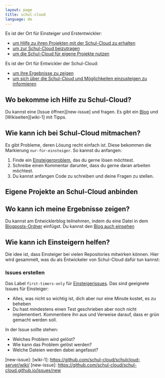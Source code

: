 ```yaml
---
layout: page
title: schul-cloud
language: de
---
```



Es ist der Ort für Einsteiger und Erstentwickler:

- [um Hilfe zu ihren Projekten mit der Schul-Cloud zu erhalten][hilfe]
- [um zur Schul-Cloud beizutragen][mitmachen]
- [um die Schul-Cloud für eigene Projekte nutzen][anbinden]

Es ist der Ort für Entwickler der Schul-Cloud:

- [um ihre Ergebnisse zu zeigen][bloggen]
- [um sich über die Schul-Cloud und Möglichkeiten einzusteigen zu informieren][helfen]

Wo bekomme ich Hilfe zu Schul-Cloud?
------------------------------------
[hilfe]: #wo-bekomme-ich-hilfe-zu-schul-cloud

Du kannst eine [Issue öffnen][new-issue] und fragen.
Es gibt ein [Blog][blog] und [Wikiseiten][wiki-1] mit Tipps.

Wie kann ich bei Schul-Cloud mitmachen?
---------------------------------------
[mitmachen]: #wie-kann-ich-bei-schul-cloud-mitmachen

Es gibt Probleme, deren Lösung recht einfach ist.
Diese bekommen die Markierung `nur-für-einsteiger`.
So kannst du anfangen:

1. Finde ein [Einsteigerproblem][einsteigerissues], das du gerne lösen möchtest.
2. Schreibe einen Kommentar darunter, dass du gerne daran arbeiten möchtest.
3. Du kannst anfangen Code zu schreiben und deine Fragen zu stellen.

Eigene Projekte an Schul-Cloud anbinden
--------------------------------------
[anbinden]: #eigene-projekte-an-schul-cloud-anbinden

Wo kann ich meine Ergebnisse zeigen?
------------------------------------
[bloggen]: #wo-kann-ich-meine-ergebnisse-zeigen

Du kannst am Entwicklerblog teilnehmen, indem du eine Datei in dem
[Blogposts-Ordner][blog-posts] einfügst.
Du kannst den [Blog auch einsehen][blog]

Wie kann ich Einsteigern helfen?
--------------------------------
[helfen]: #wie-kann-ich-einsteigern-helfen

Die idee ist, dass Einsteiger bei vielen Repositories mitwirken können.
Hier wird gesammelt, was du als Entwickeler von Schul-Cloud dafür tun kannst:

### Issues erstellen

Das Label `first-timers-only` für [Einsteigerissues][einsteigerissues].
Das sind geeignete Issues für Einsteiger:

- Alles, was nicht so wichtig ist, dich aber nur eine Minute kostet, es zu beheben
- Du hast mindestens einen Test geschrieben aber noch nicht implementiert. Kommentiere ihn aus und Verweise darauf, dass er grün gemacht werden soll.

In der Issue sollte stehen:

- Welches Problem wird gelöst?
- Wie kann das Problem gelöst werden?
- Welche Dateien werden dabei angefasst?

[portal]: https://schul-cloud.github.io
[einsteigerissues]: https://github.com/search?utf8=%E2%9C%93&q=label%3Anur-f%C3%BCr-einsteiger+is%3Aopen&type=Issues&ref=searchresults
[blog-posts]: https://github.com/schul-cloud/schul-cloud.github.io/blob/master/dev/_posts
[blog]: dev
[new-issue]: 
[wiki-1]: https://github.com/schul-cloud/schulcloud-server/wiki/
[new-issue]: https://github.com/schul-cloud/schul-cloud.github.io/issues/new
